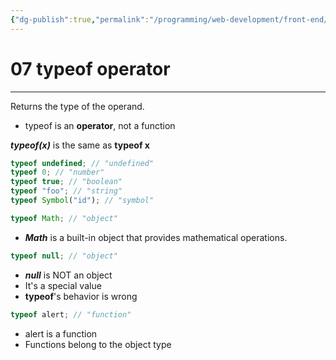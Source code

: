 ```yaml
---
{"dg-publish":true,"permalink":"/programming/web-development/front-end/javascript-vanilla/01-basics/03-data-types/07-typeof-operator/","tags":["programming","webdevelopment","frontend","JavaScript"]}
---
```



# 07 typeof operator

---

Returns the type of the operand.

- typeof is an **operator**, not a function

**_typeof(x)_** is the same as **typeof x**

```javascript
typeof undefined; // "undefined"
typeof 0; // "number"
typeof true; // "boolean"
typeof "foo"; // "string"
typeof Symbol("id"); // "symbol"
```

```javascript
typeof Math; // "object"
```

- **_Math_** is a built-in object that provides mathematical operations.

```javascript
typeof null; // "object"
```

- **_null_** is NOT an object
- It's a special value
- **typeof**'s behavior is wrong

```javascript
typeof alert; // "function"
```

- alert is a function
- Functions belong to the object type
